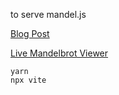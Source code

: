 to serve mandel.js

[Blog Post](https://www.hgreer.com/JavascriptMandelbrot/)

[Live Mandelbrot Viewer](http://hastingsgreer.github.io/mandeljs/)

```
yarn
npx vite
```

